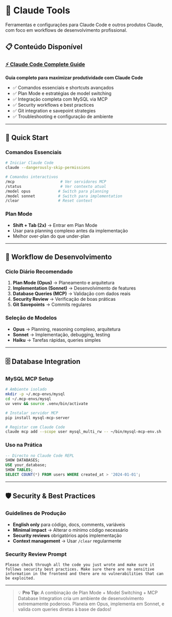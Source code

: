# 🚀 Claude Tools

Ferramentas e configurações para Claude Code e outros produtos Claude, com foco em workflows de desenvolvimento profissional.

## 📋 **Conteúdo Disponível**

### [⚡ Claude Code Complete Guide](claude_code.md)

**Guia completo para maximizar produtividade com Claude Code**

- ✅ Comandos essenciais e shortcuts avançados
- ✅ Plan Mode e estratégias de model switching
- ✅ Integração completa com MySQL via MCP
- ✅ Security workflows e best practices
- ✅ Git integration e savepoint strategies
- ✅ Troubleshooting e configuração de ambiente

---

## 🚀 **Quick Start**

### Comandos Essenciais

```bash
# Iniciar Claude Code
claude --dangerously-skip-permissions

# Comandos interactivos
/mcp                    # Ver servidores MCP
/status                 # Ver contexto atual
/model opus            # Switch para planning
/model sonnet          # Switch para implementation
/clear                 # Reset context
```

### Plan Mode

- **Shift + Tab (2x)** → Entrar em Plan Mode
- Usar para planning complexo antes da implementação
- Melhor over-plan do que under-plan

---

## 🎯 **Workflow de Desenvolvimento**

### Ciclo Diário Recomendado

1. **Plan Mode (Opus)** → Planeamento e arquitetura
2. **Implementation (Sonnet)** → Desenvolvimento de features  
3. **Database Queries (MCP)** → Validação com dados reais
4. **Security Review** → Verificação de boas práticas
5. **Git Savepoints** → Commits regulares

### Seleção de Modelos

- **Opus** → Planning, reasoning complexo, arquitetura
- **Sonnet** → Implementação, debugging, testing
- **Haiku** → Tarefas rápidas, queries simples

---

## 🗄️ **Database Integration**

### MySQL MCP Setup

```bash
# Ambiente isolado
mkdir -p ~/.mcp-envs/mysql
cd ~/.mcp-envs/mysql
uv venv && source .venv/bin/activate

# Instalar servidor MCP
pip install mysql-mcp-server

# Registar com Claude Code
claude mcp add --scope user mysql_multi_rw -- ~/bin/mysql-mcp-env.sh
```

### Uso na Prática

```sql
-- Directo no Claude Code REPL
SHOW DATABASES;
USE your_database;  
SHOW TABLES;
SELECT COUNT(*) FROM users WHERE created_at > '2024-01-01';
```

---

## 🛡️ **Security & Best Practices**

### Guidelines de Produção

- **English only** para código, docs, comments, variáveis
- **Minimal impact** → Alterar o mínimo código necessário
- **Security reviews** obrigatórios após implementação
- **Context management** → Usar `/clear` regularmente

### Security Review Prompt

```
Please check through all the code you just wrote and make sure it follows security best practices. Make sure there are no sensitive information in the frontend and there are no vulnerabilities that can be exploited.
```

---

> 💡 **Pro Tip:** A combinação de Plan Mode + Model Switching + MCP Database Integration cria um ambiente de desenvolvimento extremamente poderoso. Planeia em Opus, implementa em Sonnet, e valida com queries diretas à base de dados!